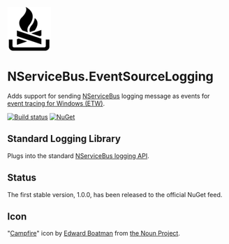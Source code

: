 ![Campfire](./icons/package_icon.png)

# NServiceBus.EventSourceLogging
Adds support for sending [NServiceBus](http://particular.net/NServiceBus) logging message as events for [event tracing for Windows (ETW)](https://blogs.msdn.microsoft.com/vancem/2012/08/13/windows-high-speed-logging-etw-in-c-net-using-system-diagnostics-tracing-eventsource/). 

[![Build status](https://ci.appveyor.com/api/projects/status/pe4whxi28ihnqrme/branch/master?svg=true)](https://ci.appveyor.com/project/robv8r/nservicebus-eventsourcelogging/branch/master) 
[![NuGet](https://img.shields.io/nuget/v/NServiceBus.EventSourceLogging.svg?maxAge=60)](https://github.com/robv8r/NServiceBus.EventSourceLogging)

## Standard Logging Library
Plugs into the standard [NServiceBus logging API](http://docs.particular.net/nservicebus/logging/).

## Status 
The first stable version, 1.0.0, has been released to the official NuGet feed.

## Icon

"[Campfire](https://thenounproject.com/term/campfire/196/)" icon by [Edward Boatman](https://thenounproject.com/edward) from [the Noun Project](http://thenounproject.com/).

